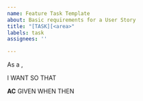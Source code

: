 ```yaml
---
name: Feature Task Template
about: Basic requirements for a User Story
title: "[TASK][<area>"
labels: task
assignees: ''

---
```


As a <Stakeholder>,

I WANT
SO THAT

**AC**
GIVEN
WHEN
THEN
